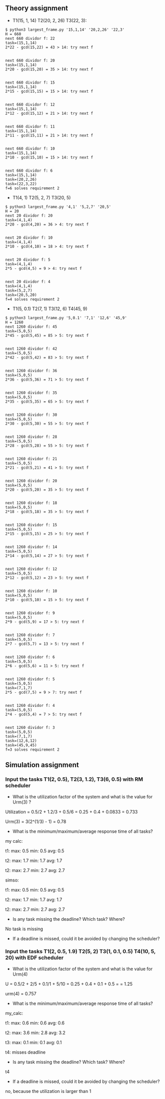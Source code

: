 ## Theory assignment

* T1(15, 1, 14) T2(20, 2, 26) T3(22, 3):

```
$ python3 largest_frame.py '15,1,14' '20,2,26' '22,3'
H = 660
next 660 dividor f: 22
task=(15,1,14)
2*22 - gcd(15,22) = 43 > 14: try next f


next 660 dividor f: 20
task=(15,1,14)
2*20 - gcd(15,20) = 35 > 14: try next f


next 660 dividor f: 15
task=(15,1,14)
2*15 - gcd(15,15) = 15 > 14: try next f


next 660 dividor f: 12
task=(15,1,14)
2*12 - gcd(15,12) = 21 > 14: try next f


next 660 dividor f: 11
task=(15,1,14)
2*11 - gcd(15,11) = 21 > 14: try next f


next 660 dividor f: 10
task=(15,1,14)
2*10 - gcd(15,10) = 15 > 14: try next f


next 660 dividor f: 6
task=(15,1,14)
task=(20,2,26)
task=(22,3,22)
f=6 solves requirement 2
```

* T1(4, 1) T2(5, 2, 7) T3(20, 5)

```
$ python3 largest_frame.py '4,1' '5,2,7' '20,5'
H = 20
next 20 dividor f: 20
task=(4,1,4)
2*20 - gcd(4,20) = 36 > 4: try next f


next 20 dividor f: 10
task=(4,1,4)
2*10 - gcd(4,10) = 18 > 4: try next f


next 20 dividor f: 5
task=(4,1,4)
2*5 - gcd(4,5) = 9 > 4: try next f


next 20 dividor f: 4
task=(4,1,4)
task=(5,2,7)
task=(20,5,20)
f=4 solves requirement 2
```

* T1(5, 0.1) T2(7, 1) T3(12, 6) T4(45, 9)

```
$ python3 largest_frame.py '5,0.1' '7,1' '12,6' '45,9'
H = 1260
next 1260 dividor f: 45
task=(5,0,5)
2*45 - gcd(5,45) = 85 > 5: try next f


next 1260 dividor f: 42
task=(5,0,5)
2*42 - gcd(5,42) = 83 > 5: try next f


next 1260 dividor f: 36
task=(5,0,5)
2*36 - gcd(5,36) = 71 > 5: try next f


next 1260 dividor f: 35
task=(5,0,5)
2*35 - gcd(5,35) = 65 > 5: try next f


next 1260 dividor f: 30
task=(5,0,5)
2*30 - gcd(5,30) = 55 > 5: try next f


next 1260 dividor f: 28
task=(5,0,5)
2*28 - gcd(5,28) = 55 > 5: try next f


next 1260 dividor f: 21
task=(5,0,5)
2*21 - gcd(5,21) = 41 > 5: try next f


next 1260 dividor f: 20
task=(5,0,5)
2*20 - gcd(5,20) = 35 > 5: try next f


next 1260 dividor f: 18
task=(5,0,5)
2*18 - gcd(5,18) = 35 > 5: try next f


next 1260 dividor f: 15
task=(5,0,5)
2*15 - gcd(5,15) = 25 > 5: try next f


next 1260 dividor f: 14
task=(5,0,5)
2*14 - gcd(5,14) = 27 > 5: try next f


next 1260 dividor f: 12
task=(5,0,5)
2*12 - gcd(5,12) = 23 > 5: try next f


next 1260 dividor f: 10
task=(5,0,5)
2*10 - gcd(5,10) = 15 > 5: try next f


next 1260 dividor f: 9
task=(5,0,5)
2*9 - gcd(5,9) = 17 > 5: try next f


next 1260 dividor f: 7
task=(5,0,5)
2*7 - gcd(5,7) = 13 > 5: try next f


next 1260 dividor f: 6
task=(5,0,5)
2*6 - gcd(5,6) = 11 > 5: try next f


next 1260 dividor f: 5
task=(5,0,5)
task=(7,1,7)
2*5 - gcd(7,5) = 9 > 7: try next f


next 1260 dividor f: 4
task=(5,0,5)
2*4 - gcd(5,4) = 7 > 5: try next f


next 1260 dividor f: 3
task=(5,0,5)
task=(7,1,7)
task=(12,6,12)
task=(45,9,45)
f=3 solves requirement 2
```

## Simulation assignment

###  Input the tasks T1(2, 0.5), T2(3, 1.2), T3(6, 0.5) with RM scheduler

* What is the utilization factor of the system and what is the value for Urm(3) ?

Utilization =  0.5/2 + 1.2/3 + 0.5/6 = 0.25 + 0.4 + 0.0833 = 0.733

Urm(3) = 3(2^(1/3) - 1) = 0.78

* What is the minimum/maximum/average response time of all tasks?

my calc:

t1: max: 0.5 min: 0.5 avg: 0.5

t2: max: 1.7 min: 1.7 avg: 1.7

t2: max: 2.7 min: 2.7 avg: 2.7

simso:

t1: max: 0.5 min: 0.5 avg: 0.5

t2: max: 1.7 min: 1.7 avg: 1.7

t2: max: 2.7 min: 2.7 avg: 2.7

* Is any task missing the deadline? Which task? Where?

No task is missing

* If a deadline is missed, could it be avoided by changing the scheduler?

### Input the tasks T1(2, 0.5, 1.9) T2(5, 2) T3(1, 0.1, 0.5) T4(10, 5, 20) with EDF scheduler

* What is the utilization factor of the system and what is the value for Urm(4)

U = 0.5/2 + 2/5 + 0.1/1 + 5/10 = 0.25 + 0.4 + 0.1 + 0.5 = = 1.25

urm(4) = 0.757

* What is the minimum/maximum/average response time of all tasks?

my_calc:

t1: max: 0.6 min: 0.6 avg: 0.6

t2: max: 3.6 min: 2.8 avg: 3.2

t3: max: 0.1 min: 0.1 avg: 0.1

t4: misses deadline

* Is any task missing the deadline? Which task? Where?

t4

* If a deadline is missed, could it be avoided by changing the scheduler?

no, because the utilization is larger than 1

